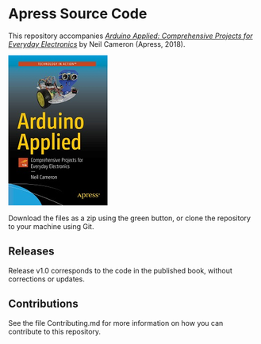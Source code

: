 # Apress Source Code

This repository accompanies [*Arduino Applied: Comprehensive Projects for Everyday Electronics*](https://www.apress.com/9781484239599) by Neil Cameron (Apress, 2018).

[comment]: #cover
![Cover image](9781484239599.jpg)

Download the files as a zip using the green button, or clone the repository to your machine using Git.

## Releases

Release v1.0 corresponds to the code in the published book, without corrections or updates.

## Contributions

See the file Contributing.md for more information on how you can contribute to this repository.